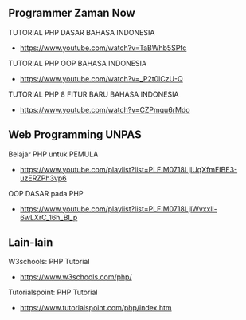 ## Programmer Zaman Now

TUTORIAL PHP DASAR BAHASA INDONESIA
- https://www.youtube.com/watch?v=TaBWhb5SPfc

TUTORIAL PHP OOP BAHASA INDONESIA
- https://www.youtube.com/watch?v=_P2t0lCzU-Q

TUTORIAL PHP 8 FITUR BARU BAHASA INDONESIA
- https://www.youtube.com/watch?v=CZPmqu6rMdo

## Web Programming UNPAS

Belajar PHP untuk PEMULA
- https://www.youtube.com/playlist?list=PLFIM0718LjIUqXfmEIBE3-uzERZPh3vp6

OOP DASAR pada PHP
- https://www.youtube.com/playlist?list=PLFIM0718LjIWvxxll-6wLXrC_16h_Bl_p

## Lain-lain

W3schools: PHP Tutorial
- https://www.w3schools.com/php/

Tutorialspoint: PHP Tutorial
- https://www.tutorialspoint.com/php/index.htm

<!-- # Referensi Belajar SQL
-->
